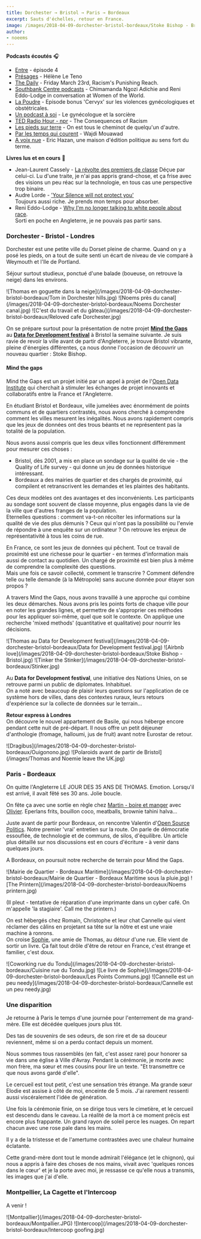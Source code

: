 ```yaml
---
title: Dorchester → Bristol → Paris → Bordeaux
excerpt: Sauts d'échelles, retour en France.
image: /images/2018-04-09-dorchester-bristol-bordeaux/Stoke Bishop - Bristol.jpg
author:
- noeems
---
```


**Podcasts écoutés** 🎧
* [Entre](https://louiemedia.com/entre) - épisode 4
* [Présages](https://soundcloud.com/presages-podcast) - Hélène Le Teno
* [The Daily](https://www.nytimes.com/2018/03/23/podcasts/the-daily/race-class-men.html) - Friday March 23rd, Racism's Punishing Reach.
* [Southbank Centre podcasts](https://www.southbankcentre.co.uk/blog/wow-%E2%80%93-women-world-2017-highlights-podcast) - Chimamanda Ngozi Adichie and Reni Eddo-Lodge in conversation at Women of the World.
* [La Poudre](http://www.nouvellesecoutes.fr/la-poudre-cervyx/) - Episode bonus 'Cervyx' sur les violences gynécologiques et obstétricales.
* [Un podcast à soi](https://www.arteradio.com/son/61659783/un_podcast_soi_ndeg6_le_gynecologue_et_la_sorciere) - Le gynécologue et la sorcière
* [TED Radio Hour - npr](https://www.npr.org/programs/ted-radio-hour/) - The Consequences of Racism
* [Les pieds sur terre](https://www.franceculture.fr/emissions/les-pieds-sur-terre/est-tous-le-cheminot-de-quelquun) - On est tous le cheminot de quelqu'un d'autre.
* [Par les temps qui courent](https://www.franceculture.fr/emissions/par-les-temps-qui-courent/wajdi-mouwad) - Wajdi Mouawad
* [A voix nue](https://www.franceculture.fr/emissions/a-voix-nue/eric-hazan-15-une-maison-dedition-politique-au-sens-fort-du-terme) - Eric Hazan, une maison d'édition politique au sens fort du terme.

**Livres lus et en cours** 📖  
* Jean-Laurent Cassely - [La révolte des premiers de classe](https://www.arte.tv/fr/videos/077796-000-A/la-revolte-des-premiers-de-la-classe/)
Déçue par celui-ci. Lu d'une traite, je n'ai pas appris grand-chose, et ça frise avec des visions un peu réac sur la technologie, en tous cas une perspective trop binaire.
* Audre Lorde - ['Your Silence will not protect you'](https://www.theguardian.com/books/2017/oct/04/your-silence-will-not-protect-you-by-audre-lorder-review)   
Toujours aussi riche. Je prends mon temps pour absorber.
* Reni Eddo-Lodge - [Why I'm no longer talking to white people about race](https://www.theguardian.com/world/2017/may/30/why-im-no-longer-talking-to-white-people-about-race).  
 Sorti en poche en Angleterre, je ne pouvais pas partir sans.

### Dorchester - Bristol - Londres

Dorchester est une petite ville du Dorset pleine de charme. Quand on y a posé les pieds, on a tout de suite senti un écart de niveau de vie comparé à Weymouth et l'Ile de Portland.

Séjour surtout studieux, ponctué d'une balade (boueuse, on retrouve la neige) dans les environs.

<section class="gallery" markdown="span">
![Thomas en goguette dans la neige](/images/2018-04-09-dorchester-bristol-bordeaux/Tom in Dorchester hills.jpg)
![Noems près du canal](/images/2018-04-09-dorchester-bristol-bordeaux/Noems Dorchester canal.jpg)
![C'est du travail et du gâteau](/images/2018-04-09-dorchester-bristol-bordeaux/Reloved cafe Dorchester.jpg)
</section>

On se prépare surtout pour la présentation de notre projet **[Mind the Gaps](http://mind-the-gaps.org/)** au **[Data for Development festival](http://www.data4sdgs.org/news/data-development-festival)** à Bristol la semaine suivante. Je suis ravie de revoir la ville avant de partir d'Angleterre, je trouve Bristol vibrante, pleine d'énergies différentes, ça nous donne l'occasion de découvrir un nouveau quartier : Stoke Bishop.

#### Mind the gaps

Mind the Gaps est un projet initié par un appel à projet de l'[Open Data Institute](https://theodi.org/article/the-odi-launches-three-collaborative-data-innovation-projects-between-the-uk-and-france/) qui cherchait à stimuler les échanges de projet innovants et collaboratifs entre la France et l'Angleterre.

En étudiant Bristol et Bordeaux, ville jumelées avec énormément de points communs et de quartiers contrastés, nous avons cherché à comprendre comment les villes mesurent les inégalités.
Nous avons rapidement compris que les jeux de données ont des trous béants et ne représentent pas la totalité de la population.

Nous avons aussi compris que les deux villes fonctionnent différemment pour mesurer ces choses :
* Bristol, dès 2001, a mis en place un sondage sur la qualité de vie - the Quality of Life survey - qui donne un jeu de données historique intéressant.
* Bordeaux a des mairies de quartier et des chargés de proximité, qui compilent et retranscrivent les demandes et les plaintes des habitants.

Ces deux modèles ont des avantages et des inconvénients.
Les participants au sondage sont souvent de classe moyenne, plus engagés dans la vie de la ville que d'autres franges de la population.  
Eternelles questions : comment va-t-on récolter les informations sur la qualité de vie des plus démunis ?
Ceux qui n'ont pas la possibilité ou l'envie de répondre à une enquête sur un ordinateur ?
On retrouve les enjeux de représentativité à tous les coins de rue.

En France, ce sont les jeux de données qui pêchent.
Tout ce travail de proximité est une richesse pour le quartier - en termes d'information mais aussi de contact au quotidien. Un chargé de proximité est bien plus à même de comprendre la complexité des questions.   
Mais une fois ce savoir collecté, comment le transcrire ? Comment défendre telle ou telle demande (à la Métropole) sans aucune donnée pour étayer son propos ?

A travers Mind the Gaps, nous avons travaillé à une approche qui combine les deux démarches. Nous avons pris les points forts de chaque ville pour en noter les grandes lignes, et permettre de s'approprier ces méthodes pour les appliquer soi-même, quel que soit le contexte.
On applique une recherche 'mixed methods' (quantitative et qualitative) pour nourrir les décisions.

<section class="gallery" markdown="span">
![Thomas au Data for Development festival](/images/2018-04-09-dorchester-bristol-bordeaux/Data for Development festival.jpg)
![Airbnb love](/images/2018-04-09-dorchester-bristol-bordeaux/Stoke Bishop - Bristol.jpg)
![Tinker the Stinker](/images/2018-04-09-dorchester-bristol-bordeaux/Stinker.jpg)
</section>

Au **Data for Development festival**, une initiative des Nations Unies, on se retrouve parmi un public de diplomates. Inhabituel.  
On a noté avec beaucoup de plaisir leurs questions sur l'application de ce système hors de villes, dans des contextes ruraux, leurs retours d'expérience sur la collecte de données sur le terrain...

**Retour express à Londres**  
On découvre le nouvel appartement de Basile, qui nous héberge encore pendant cette nuit de pré-départ. Il nous offre un petit déjeuner d'anthologie (fromage, halloumi, jus de fruit) avant notre Eurostar de retour.

<section class="gallery" markdown="span">
![Dragibus](/images/2018-04-09-dorchester-bristol-bordeaux/Ouigonono.jpg)
![Polaroids avant de partir de Bristol](/images/Thomas and Noemie leave the UK.jpg)
</section>

### Paris - Bordeaux

On quitte l'Angleterre LE JOUR DES 35 ANS DE THOMAS. Emotion.
Lorsqu'il est arrivé, il avait fêté ses 30 ans. Jolie boucle.

On fête ça avec une sortie en règle chez [Martin - boire et manger](http://bar-martin.fr/) avec [Olivier](https://twitter.com/olivierlacan). Eperlans frits, bouillon coco, meatballs, brownie tahini halva...

Juste avant de partir pour Bordeaux, on rencontre Valentin d'[Open Source Politics](http://www.opensourcepolitics.eu/).
Notre premier 'vrai' entretien sur la route.
On parle de démocratie essouflée, de technologie et de communs, de silos, d'équilibre.
Un article plus détaillé sur nos discussions est en cours d'écriture - à venir dans quelques jours.

A Bordeaux, on poursuit notre recherche de terrain pour Mind the Gaps.

<section class="gallery" markdown="span">
![Mairie de Quartier - Bordeaux Maritime](/images/2018-04-09-dorchester-bristol-bordeaux/Mairie de Quartier - Bordeaux Maritime sous la pluie.jpg)
![The Printern](/images/2018-04-09-dorchester-bristol-bordeaux/Noems printern.jpg)
</section>

(Il pleut - tentative de réparation d'une imprimante dans un cyber café. On m'appelle 'la stagiaire'. Call me the printern.)

On est hébergés chez Romain, Christophe et leur chat Cannelle qui vient réclamer des câlins en projetant sa tête sur la nôtre et est une vraie machine à ronrons.  
On croise [Sophie](https://lexperiencedudesordre.com/), une amie de Thomas, au détour d'une rue. Elle vient de sortir un livre.
Ça fait tout drôle d'être de retour en France, c'est étrange et familier, c'est doux.

<section class="gallery" markdown="span">
![Coworking rue du Tondu](/images/2018-04-09-dorchester-bristol-bordeaux/Cuisine rue du Tondu.jpg)
![Le livre de Sophie](/images/2018-04-09-dorchester-bristol-bordeaux/Les Points Communs.jpg)
![Cannelle est un peu needy](/images/2018-04-09-dorchester-bristol-bordeaux/Cannelle est un peu needy.jpg)
</section>

### Une disparition

Je retourne à Paris le temps d'une journée pour l'enterrement de ma grand-mère. Elle est décédée quelques jours plus tôt.

Des tas de souvenirs de ses odeurs, de son rire et de sa douceur reviennent, même si on a perdu contact depuis un moment.

Nous sommes tous rassemblés (en fait, c'est assez rare) pour honorer sa vie dans une église à Ville d'Avray. Pendant la cérémonie, je monte avec mon frère, ma sœur et mes cousins pour lire un texte. "Et transmettre ce que nous avons gardé d'elle".

Le cercueil est tout petit, c'est une sensation très étrange. Ma grande sœur Elodie est assise à côté de moi, enceinte de 5 mois. J'ai rarement ressenti aussi viscéralement l'idée de génération.

Une fois la cérémonie finie, on se dirige tous vers le cimetière, et le cercueil est descendu dans le caveau. La réalité de la mort à ce moment précis est encore plus frappante. Un grand rayon de soleil perce les nuages. On repart chacun avec une rose pale dans les mains.

Il y a de la tristesse et de l'amertume contrastées avec une chaleur humaine éclatante.

Cette grand-mère dont tout le monde admirait l'élégance (et le chignon), qui nous a appris à faire des choses de nos mains, vivait avec 'quelques ronces dans le cœur' et je la porte avec moi, je ressasse ce qu'elle nous a transmis, les images que j'ai d'elle.

### Montpellier, La Cagette et l'Intercoop

A venir !

<section class="gallery" markdown="span">
![Montpallier](/images/2018-04-09-dorchester-bristol-bordeaux/Montpallier.JPG)
![Intercoop](/images/2018-04-09-dorchester-bristol-bordeaux/Intercoop goofing.jpg)
</section>
